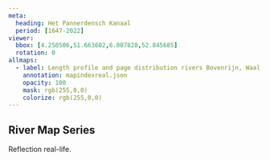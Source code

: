 ```yaml
---
meta:
  heading: Het Pannerdensch Kanaal
  period: [1647-2022]
viewer:
  bbox: [4.250506,51.663602,6.007828,52.845685]
  rotation: 0
allmaps:
  - label: Length profile and page distribution rivers Bovenrijn, Waal, Merwede, Noord, Dordsche Kil, Oude Maas, Spui, Nieuwe Maas. First Revision, series I, 1888. 900 x 600 mm, Scale 1:10,000. P. Caland. Geoplaza, VU Amsterdam. 
    annotation: mapindexreal.json
    opacity: 100
    mask: rgb(255,0,0)
    colorize: rgb(255,0,0)
---
```


## River Map Series

Reflection real-life.
